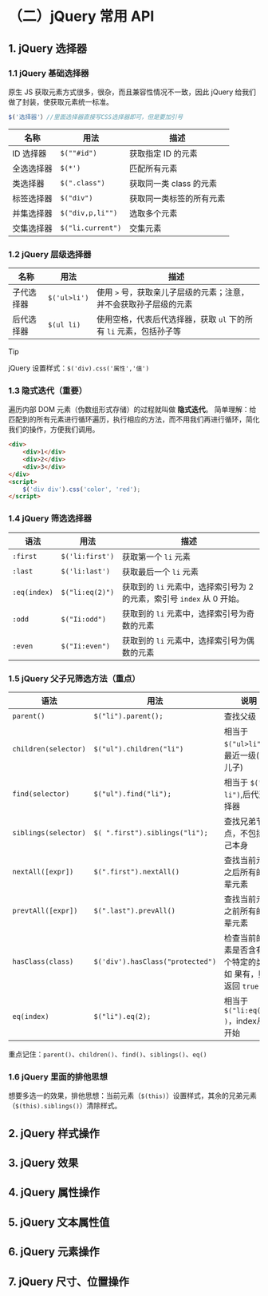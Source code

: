 # （二）jQuery 常用 API

## 1. jQuery 选择器

### 1.1 jQuery 基础选择器

原生 JS 获取元素方式很多，很杂，而且兼容性情况不一致，因此 jQuery 给我们做了封装，使获取元素统一标准。
```js
$('选择器'）//里面选择器直接写CSS选择器即可，但是要加引号
```

|名称|用法|描述|
|-|-|-|
|ID 选择器|`$(""#id")`|获取指定 ID 的元素|
|全选选择器|`$(*')`|匹配所有元素|
|类选择器|`$(".class")`|获取同一类 class 的元素|
|标签选择器|`$("div")`|获取同一类标签的所有元素|
|并集选择器|`$("div,p,li"")`|选取多个元素|
|交集选择器|`$("li.current")`|交集元素|

### 1.2 jQuery 层级选择器

|名称|用法|描述|
|-|-|-|
|子代选择器|`$('ul>li')`|使用 `>` 号，获取亲儿子层级的元素；注意，并不会获取孙子层级的元素|
|后代选择器|`$(ul li)`|使用空格，代表后代选择器，获取 `ul` 下的所有 `li` 元素，包括孙子等|

> [!TIP]
> jQuery 设置样式：`$('div).css('属性','值')`

### 1.3 隐式迭代（重要）

遍历内部 DOM 元素（伪数组形式存储）的过程就叫做 **隐式迭代**。
简单理解：给匹配到的所有元素进行循环遍历，执行相应的方法，而不用我们再进行循环，简化我们的操作，方便我们调用。

```html
<div>
    <div>1</div>
    <div>2</div>
    <div>3</div>
</div>
<script>
    $('div div').css('color', 'red');
</script>
```

### 1.4 jQuery 筛选选择器

|语法|用法|描述|
|-|-|-|
|`:first`|`$('li:first')`|获取第一个 `li` 元素|
|`:last`|`$('li:last')`|获取最后一个 `li` 元素|
|`:eq(index)`|`$("li:eq(2)")`|获取到的 `li` 元素中，选择索引号为 2 的元素，索引号 `index` 从 0 开始。|
|`:odd`|`$("Ii:odd")`|获取到的 `li` 元素中，选择索引号为奇数的元素|
|`:even`|`$("Ii:even")`|获取到的 `li` 元素中，选择索引号为偶数的元素|

### 1.5 jQuery 父子兄筛选方法（重点）

|语法|用法|说明|
|-|-|-|
|`parent()`|`$("li").parent();`|查找父级|
|`children(selector)`|`$("ul").children("li")`|相当于 `$("ul>li")`，最近一级(亲儿子)|
|`find(selector)`|`$("ul").find("li");`|相当于 `$("ul li")`,后代选择器|
|`siblings(selector)`|`$( ".first").siblings("li");`|查找兄弟节点，不包括自己本身|
|`nextAll([expr])`|`$(".first").nextAll()`|查找当前元素之后所有的同辈元素|
|`prevtAll([expr])`|`$(".last").prevAll()`|查找当前元素之前所有的同辈元素|
|`hasClass(class)`|`$('div').hasClass("protected")`|检查当前的元素是否含有某个特定的类，如 果有，则返回 `true`|
|`eq(index)`|`$("li").eq(2);`|相当于 `$("li:eq(2)" )`，index从 `0` 开始|

重点记住：`parent()`、`children()`、`find()`、`siblings()`、`eq()`

### 1.6 jQuery 里面的排他思想

想要多选一的效果，排他思想：当前元素（`$(this)`）设置样式，其余的兄弟元素（`$(this).siblings()`）清除样式。

## 2. jQuery 样式操作

## 3. jQuery 效果

## 4. jQuery 属性操作

## 5. jQuery 文本属性值

## 6. jQuery 元素操作

## 7. jQuery 尺寸、位置操作

